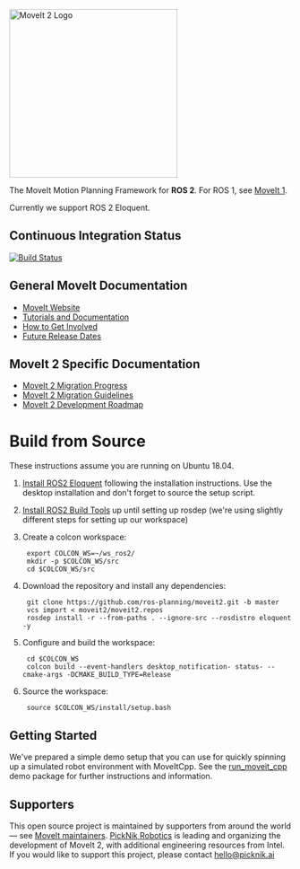 <img src="https://github.com/ros-planning/moveit.ros.org/blob/master/assets/logo/moveit2/moveit_logo-black.png" alt="MoveIt 2 Logo" width="300"/>

The MoveIt Motion Planning Framework for **ROS 2**. For ROS 1, see [MoveIt 1](https://github.com/ros-planning/moveit).

Currently we support ROS 2 Eloquent.

## Continuous Integration Status

[![Build Status](https://travis-ci.org/ros-planning/moveit2.svg?branch=master)](https://travis-ci.org/ros-planning/moveit2)

## General MoveIt Documentation

- [MoveIt Website](http://moveit.ros.org)
- [Tutorials and Documentation](http://moveit.ros.org/documentation/)
- [How to Get Involved](http://moveit.ros.org/documentation/contributing/)
- [Future Release Dates](https://moveit.ros.org/#release-versions)

## MoveIt 2 Specific Documentation

- [MoveIt 2 Migration Progress](https://docs.google.com/spreadsheets/d/1aPb3hNP213iPHQIYgcnCYh9cGFUlZmi_06E_9iTSsOI/edit?usp=sharing)
- [MoveIt 2 Migration Guidelines](doc/MIGRATION_GUIDE.md)
- [MoveIt 2 Development Roadmap](https://moveit.ros.org/documentation/contributing/roadmap/)

# Build from Source

These instructions assume you are running on Ubuntu 18.04.

1. [Install ROS2 Eloquent](https://index.ros.org/doc/ros2/Installation/Eloquent/Linux-Install-Debians/) following the installation instructions. Use the desktop installation and don't forget to source the setup script.

1. [Install ROS2 Build Tools](https://index.ros.org/doc/ros2/Installation/Linux-Development-Setup/#install-development-tools-and-ros-tools) up until setting up rosdep (we're using slightly different steps for setting up our workspace)

1. Create a colcon workspace:

        export COLCON_WS=~/ws_ros2/
        mkdir -p $COLCON_WS/src
        cd $COLCON_WS/src

1. Download the repository and install any dependencies:

        git clone https://github.com/ros-planning/moveit2.git -b master
        vcs import < moveit2/moveit2.repos
        rosdep install -r --from-paths . --ignore-src --rosdistro eloquent -y

1. Configure and build the workspace:

        cd $COLCON_WS
        colcon build --event-handlers desktop_notification- status- --cmake-args -DCMAKE_BUILD_TYPE=Release

1. Source the workspace:

        source $COLCON_WS/install/setup.bash

## Getting Started

We've prepared a simple demo setup that you can use for quickly spinning up a simulated robot environment with MoveItCpp.
See the [run_moveit_cpp](moveit_demo_nodes/run_moveit_cpp) demo package for further instructions and information.

## Supporters

This open source project is maintained by supporters from around the world — see [MoveIt maintainers](https://moveit.ros.org/about/). [PickNik Robotics](https://picknik.ai/) is leading and organizing the development of MoveIt 2, with additional engineering resources from Intel. If you would like to support this project, please contact hello@picknik.ai
